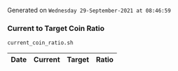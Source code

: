 Generated on `Wednesday 29-September-2021 at 08:46:59`

### Current to Target Coin Ratio
`current_coin_ratio.sh`

Date|Current|Target|Ratio
---|---|---|---
